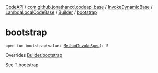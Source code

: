 [CodeAPI](../../../../index.md) / [com.github.jonathanxd.codeapi.base](../../../index.md) / [InvokeDynamicBase](../../index.md) / [LambdaLocalCodeBase](../index.md) / [Builder](index.md) / [bootstrap](.)

# bootstrap

`open fun bootstrap(value: `[`MethodInvokeSpec`](../../../../com.github.jonathanxd.codeapi.common/-method-invoke-spec/index.md)`): S`

Overrides [Builder.bootstrap](../../-lambda-method-ref-base/-builder/bootstrap.md)

See T.bootstrap

